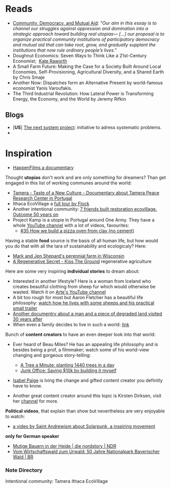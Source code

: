 # Reads
- [Community, Democracy, and Mutual Aid](https://theanarchistlibrary.org/library/symbiosis-research-collective-community-democracy-and-mutual-aid): *"Our aim in this essay is to channel our struggles against oppression and domination into a strategic approach toward building real utopias— \[...\] our proposal is to organize practical community institutions of participatory democracy and mutual aid that can take root, grow, and gradually supplant the institutions that now rule ordinary people’s lives."*
- Doughnut Economics: Seven Ways to Think Like a 21st-Century Economist;  [Kate Raworth](https://en.wikipedia.org/wiki/Kate_Raworth)
- A Small Farm Future: Making the Case for a Society Built Around Local Economies, Self-Provisioning, Agricultural Diversity, and a Shared Earth
by Chris Smaje
- Another Now: Dispatches form an Alternative Present by world-famous economist Yanis Varoufakis.
- The Third Industrial Revolution: How Lateral Power is Transforming Energy, the Economy, and the World by Jeremy Rifkin

## Blogs

- [**US**] [The next system project](https://thenextsystem.org/): initiative to adress systematic problems.
- 

# Inspiration

- [HappenFilms a documentary](https://www.youtube.com/watch?v=gq9sg397ee8&list=WL&index=63&ab_channel=HappenFilms)


Thought **utopias** don't work and are only something for dreamers? Than get engaged in this list of working communes around the world:
  - [Tamera - Taste of a New Culture - Documentary about Tamera Peace Research Center in Portugal](https://www.youtube.com/watch?v=IryCO3MvAiQ)
  - Ithaca EcoVillage a [full tour by Flock](https://www.youtube.com/watch?v=n-uH36w9xg8)
  - Another intentional community: [7 friends built restoration ecovillage. Outcome 50 years on](https://www.youtube.com/watch?v=QcbUN_1lvAA&ab_channel=KirstenDirksen)
  - Project Kamp is a utopie in Portugal around One Army. They have a whole [YouTube channel](https://www.youtube.com/channel/UCcGXEidw0qjNdq7Gii8gHgg) with a lot of videos, favourites:
    - [#35 How we build a pizza oven from clay (no cement)](https://www.youtube.com/watch?v=_SPIOpSwui0)

Having a stable **food** source is the basis of all human life, but how would you do that with all the tara of sustainability and ecologicaly? Here:
  - [Mark and Jen Shepard's perennial farm in Wisconsin](https://www.youtube.com/watch?v=sRPP4Ilpxso)
  - [A Regenerative Secret - Kiss The Ground](https://www.youtube.com/watch?v=n2W8dKdgGhc) regenerative agriculture

Here are some very inspiring **individual stories** to dream about:
- Interested in another lifestyle? Here is a woman from Iceland who creates beautiful clothing from sheep fur which would otherwise be wasted. Watch it on [Arte's YouTube channel](https://www.youtube.com/watch?v=WLOU9PeuKvI)
- A bit too rough for most but Aaron Fletcher has a beautiful life philosophy: [watch how he lives with some sheeps and his practical small trailer](https://www.youtube.com/watch?v=U54HRmglYEA)
- [Another documentry about a man and a piece of degraded land visited 30 years after](https://www.youtube.com/watch?v=3VZSJKbzyMc)
- When even a family decides to live in such a world: [link](https://www.youtube.com/watch?v=rCRukvZE2Vk&ab_channel=HappenFilms)

Bunch of **content creators** to have an even deeper look into that world:
- Ever heard of Beau Miles? He has an appealing life philosophy and is besides being a prof, a filmmaker; watch some of his world-view changing and gorgeous story-telling:
  - [A Tree a Minute: planting 1440 trees in a day](https://www.youtube.com/watch?v=AbA-hoIuHM4)
  - [Junk Office: Saving $10k by building it myself](https://www.youtube.com/watch?v=8QpFFB1QHto)
  
- [Isabel Paige](https://www.youtube.com/channel/UCdCottK2mn8T7VOHleKCYCg) is lving the change and gifted content creator you definitly have to know.

- Another great content creator around this topic is Kirsten Dirksen, visit her [channel](https://www.youtube.com/channel/UCDsElQQt_gCZ9LgnW-7v-cQ) for more.

**Political videos**, that explain than show but nevertheless are very enjoyable to watch:
- [a video by Saint Andrewism about Solarpunk, a inspiring movement](https://www.youtube.com/watch?v=hHI61GHNGJM)

**only for German speaker**
- [Mutige Bauern in der Heide | die nordstory | NDR](https://www.youtube.com/watch?v=s_-GsKi5ugo)
- [Vom Wirtschaftswald zum Urwald: 50 Jahre Nationalpark Bayerischer Wald | BR](https://www.youtube.com/watch?v=WOIJu-pSpTI)

### Note Directory


Intentional community:
  Tamera
  Ithaca EcoVillage
